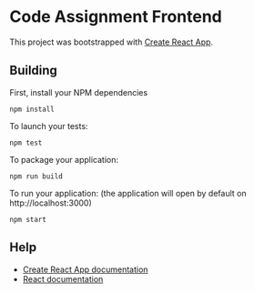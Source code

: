 # Code Assignment Frontend

This project was bootstrapped with [Create React App](https://github.com/facebook/create-react-app).

## Building

First, install your NPM dependencies

```
npm install
```

To launch your tests:

```
npm test
```

To package your application:

```
npm run build
```

To run your application:
(the application will open by default on http://localhost:3000)

```
npm start
```

## Help

* [Create React App documentation](https://facebook.github.io/create-react-app/docs/getting-started)
* [React documentation](https://reactjs.org/)

